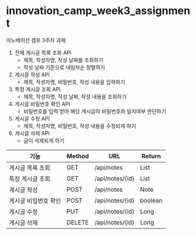 # innovation_camp_week3_assignment
이노베이션 캠프 3주차 과제

1. 전체 게시글 목록 조회 API
    - 제목, 작성자명, 작성 날짜를 조회하기
    - 작성 날짜 기준으로 내림차순 정렬하기
2. 게시글 작성 API
    - 제목, 작성자명, 비밀번호, 작성 내용을 입력하기
3. 특정 게시글 조회 API
    - 제목, 작성자명, 작성 날짜, 작성 내용을 조회하기
4. 게시글 비밀번호 확인 API
    - 비밀번호를 입력 받아 해당 게시글의 비밀번호와 일치여부 판단하기
5. 게시글 수정 API
    - 제목, 작성자명, 비밀번호, 작성 내용을 수정되게 하기
6. 게시글 삭제 API
    - 글이 삭제되게 하기
    
|기능|Method|URL|Return|
|------|---|---|---|
|게시글 목록 조회|GET|/api/notes|List<Note>|
|특정 게시글 조회|GET|/api/notes/{id}|List<Note>|
|게시글 작성|POST|/api/notes|Note|
|게시글 비밀번호 확인|POST|/api/notes/{id}|boolean|
|게시글 수정|PUT|/api/notes/{id}|Long|
|게시글 삭제|DELETE|/api/notes/{id}|Long|
